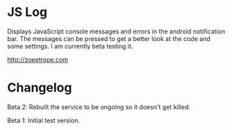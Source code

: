 JS Log
======

Displays JavaScript console messages and errors in the android notification 
bar. The messages can be pressed to get a better look at the code and some 
settings. I am currently beta testing it.

http://zoeetrope.com

Changelog
=========

Beta 2:
Rebuilt the service to be ongoing so it doesn't get killed.

Beta 1:
Initial test version.